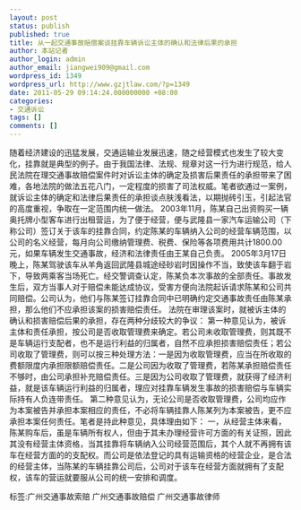 ```yaml
---
layout: post
status: publish
published: true
title: 从一起交通事故赔偿案谈挂靠车辆诉讼主体的确认和法律后果的承担
author: 本站记者
author_login: admin
author_email: jiangwei909@gmail.com
wordpress_id: 1349
wordpress_url: http://www.gzjtlaw.com/?p=1349
date: 2011-05-29 09:14:24.000000000 +08:00
categories:
- 交通诉讼
tags: []
comments: []
---
```

 随着经济建设的迅猛发展，交通运输业发展迅速，随之经营模式也发生了较大变化，挂靠就是典型的例子。由于我国法律、法规、规章对这一行为进行规范，给人民法院在理交通事故赔偿案件时对诉讼主体的确定及损害后果责任的承担带来了困难，各地法院的做法五花八门，一定程度的损害了司法权威。笔者欲通过一案例，就诉讼主体的确定和法律后果责任的承担谈点肤浅看法，以期抛砖引玉，引起法官的高度重视，争取在一定范围内统一做法。2003年11月，陈某自己出资购买一辆奥托牌小型客车进行出租营运，为了便于经营，便与武隆县一家汽车运输公司（下称公司）签订关于该车的挂靠合同，约定陈某的车辆纳入公司的经营车辆范围，以公司的名义经营，每月向公司缴纳管理费、税费、保险等各项费用共计1800.00元，如果车辆发生交通事故，经济和法律责任由王某自己负责。  2005年3月17日晚上，陈某驾驶该车从羊角返回武隆县城途经砂岩时因操作不当，致使该车翻于岩下，导致两乘客当场死亡。经交警调查认定，陈某负本次事故的全部责任。事故发生后，双方当事人对于赔偿未能达成协议，受害方便向法院起诉请求陈某和公司共同赔偿。公司认为，他们与陈某签订挂靠合同中已明确约定交通事故责任由陈某承担，那么他们不应承担该案的损害赔偿责任。  法院在审理该案时，就被诉主体的确认和损害赔偿后果的承担，存在两种分歧较大的争议：  第一种意见认为，被诉主体和责任承担，按公司是否收取管理费来确定。若公司未收取管理费，则其既不是车辆运行支配者，也不是运行利益的归属者，自然不应承担损害赔偿责任；若公司收取了管理费，则可以按三种处理方法：一是因为收取管理费，应当在所收取的费额限度内承担限额赔偿责任。二是公司因为收取了管理费，若陈某承担赔偿责任不够时，由公司承担补充赔偿责任。三是因为公司收取了管理费，就获得了经济利益，就是该车辆运行利益的归属者，理应对挂靠车辆发生事故的损害赔偿与车辆实际持有人负连带责任。  第二种意见认为，无论公司是否收取管理费，公司均应作为本案被告并承担本案相应的责任，不必将车辆挂靠人陈某列为本案被告，更不应承担本案任何责任。笔者是持此种意见，具体理由如下：  一，从经营主体来看，陈某购车后，虽是车辆所有权人，但由于其未办理经营许可方面的有关证照，因此其没有经营主体资格，当其挂靠将车辆纳入公司经营范围后，其个人就不再拥有该车在经营方面的的支配权。而公司是依法登记的具有运输资格的经营企业，是合法的经营主体，当陈某的车辆挂靠公司后，公司对于该车在经营方面就拥有了支配权，该车的营运就要服从公司的统一安排和调度。 标签:广州交通事故索赔 广州交通事故赔偿 广州交通事故律师
